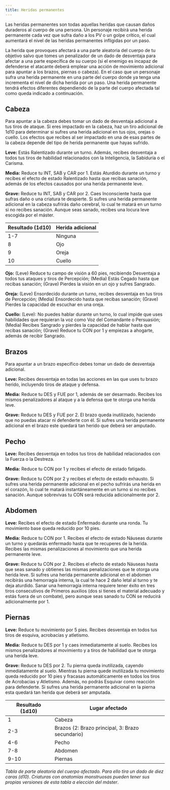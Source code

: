 ```yaml
---
title: Heridas permanentes
---
```


Las heridas permanentes son todas aquellas heridas que causan daños duraderos al cuerpo de una persona. Un personaje recibirá una herida permanente cada vez que sufra daño a los PV o un golpe crítico, el cual aumentará el nivel de las heridas permanentes infligidas por un paso.

La herida que provoques afectará a una parte aleatoria del cuerpo de tu objetivo salvo que tomes un penalizador de un dado de desventaja para afectar a una parte específica de su cuerpo (si el enemigo es incapaz de defenderse el atacante deberá emplear una acción de movimiento adicional para apuntar a los brazos, piernas o cabeza). En el caso que un personaje sufra una herida permanente en una parte del cuerpo donde ya tenga una incrementa el nivel de dicha herida por un paso. Una herida permanente tendrá efectos diferentes dependiendo de la parte del cuerpo afectada tal como queda indicado a continuación.

## Cabeza

Para apuntar a la cabeza debes tomar un dado de desventaja adicional a tus tiros de ataque. Si eres impactado en la cabeza, haz un tiro adicional de 1d10 para determinar si sufres una herida adicional en tus ojos, orejas o cuello. Los efectos que recibes al ser impactado en una de esas partes de la cabeza depende del tipo de herida permanente que hayas sufrido.

**Leve:** Estás Ralentizado durante un turno. Además, recibes desventaja a todos tus tiros de habilidad relacionados con la Inteligencia, la Sabiduría o el Carisma.

**Media:** Reduce tu INT, SAB y CAR por 1. Estás Aturdido durante un turno y recibes el efecto de estado Ralentizado hasta que recibas sanación, además de los efectos causados por una herida permanente leve. 

**Grave:** Reduce tu INT, SAB y CAR por 2. Caes Inconsciente hasta que sufras daño o una criatura te despierte. Si sufres una herida permanente adicional en la cabeza sufrirás daño cerebral, lo cual te matará en un turno si no recibes sanación. Aunque seas sanado, recibes una locura leve escogida por el máster.

| Resultado (1d10) | Herida adicional |
| ---------------- | ---------------- |
| 1-7              | Ninguna          |
| 8                | Ojo              |
| 9                | Oreja            |
| 10               | Cuello           |

**Ojo:** (Leve) Reduce tu campo de visión a 60 pies, recibiendo Desventaja a todos tus ataques y tiros de Percepción; (Media) Estás Cegado hasta que recibas sanación; (Grave) Pierdes la visión en un ojo y sufres Sangrado.

**Oreja:** (Leve) Ensordecido durante un turno, recibes desventaja en tus tiros de Percepción; (Media) Ensordecido hasta que recibas sanación; (Grave) Pierdes la capacidad de escuchar en una oreja.

**Cuello:** (Leve): No puedes hablar durante un turno, lo cual impide que uses habilidades que requieran la voz como Voz del Comandante o Persuasión; (Media) Recibes Sangrado y pierdes la capacidad de hablar hasta que recibas sanación; (Grave) Reduce tu CON por 1 y empiezas a ahogarte, además de recibir Sangrado.

## Brazos

Para apuntar a un brazo específico debes tomar un dado de desventaja adicional.

**Leve:** Recibes desventaja en todas las acciones en las que uses tu brazo herido, incluyendo tiros de ataque y defensa.

**Media:** Reduce tu DES y FUE por 1, además de ser desarmado. Recibes los mismos penalizadores al ataque y a la defensa que te otorga una herida leve.

**Grave:** Reduce tu DES y FUE por 2. El brazo queda inutilizado, haciendo que no puedas atacar ni defenderte con él. Si sufres una  herida permanente adicional en el brazo este quedará tan herido que deberá ser amputado.

## Pecho

**Leve:** Recibes desventaja en todos tus tiros de habilidad relacionados con la Fuerza o la Destreza. 

**Media:** Reduce tu CON por 1 y recibes el efecto de estado fatigado.

**Grave:** Reduce tu CON por 2 y recibes el efecto de estado exhausto. Si sufres una herida permanente adicional en el pecho sufrirás una herida en el corazón, lo cual te matará instantáneamente en un turno si no recibes sanación. Aunque sobrevivas tu CON será reducida adicionalmente por 2.

## Abdomen

**Leve:** Recibes el efecto de estado Enfermado durante una ronda. Tu movimiento base queda reducido por 10 pies.

**Media:** Reduce tu CON por 1. Recibes el efecto de estado Náuseas durante un turno y quedarás enfermado hasta que te recuperes de la herida. Recibes las mismas penalizaciones al movimiento que una herida permanente leve.

**Grave:** Reduce tu CON por 2. Recibes el efecto de estado Náuseas hasta que seas sanado y obtienes las mismas penalizaciones que te otorga una herida leve. Si sufres una herida permanente adicional en el abdomen recibirás una hemorragia interna, la cual te hace 2 daño letal al turno y te deja aturdido. Sanar una hemorragia interna requiere tener éxito en tres tiros consecutivos de Primeros auxilios (dos si tienes el material adecuado y estás fuera de un combate), pero aunque seas sanado tu CON se reducirá adicionalmente por 1.

## Piernas

**Leve:** Reduce tu movimiento por 5 pies. Recibes desventaja en todos tus tiros de esquiva, acrobacias y atletismo.

**Media:** Reduce tu DES por 1 y caes inmediatamente al suelo. Recibes los mismos penalizadores al movimiento y a tiros de habilidad que te otorga una herida leve.

**Grave:** Reduce tu DES por 2. Tu pierna queda inutilizada, cayendo inmediatamente al suelo. Mientras tu pierna quede inutilizada tu movimiento queda reducido por 10 pies y fracasas automáticamente en todos los tiros de Acrobacias y Atletismo. Además, no podrás Esquivar como reacción para defenderte. Si sufres una herida permanente adicional en la pierna esta quedará tan herida que deberá ser amputada.

| Resultado (1d10) | Lugar afectado                                   |
| ---------------- | ------------------------------------------------ |
| 1                | Cabeza                                           |
| 2-3              | Brazos (2: Brazo principal, 3: Brazo secundario) |
| 4-6              | Pecho                                            |
| 7-8              | Abdomen                                          |
| 9-10             | Piernas                                          |

*Tabla de parte aleatoria del cuerpo afectado. Para ello tira un dado de diez caras (d10)*. *Criaturas con anatomías monstruosas pueden tener sus propias versiones de esta tabla a elección del máster*.